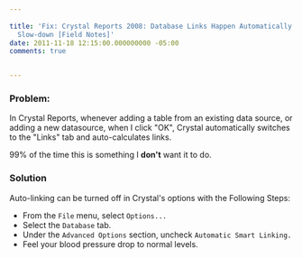 ```yaml
---
 
title: 'Fix: Crystal Reports 2008: Database Links Happen Automatically and Cause Unnecessary
  Slow-down [Field Notes]'
date: 2011-11-18 12:15:00.000000000 -05:00
comments: true


---
```

### Problem:

In Crystal Reports, whenever adding a table from an existing data source, or adding a new datasource, when I click "OK", Crystal automatically switches to the "Links" tab and auto-calculates links.

99% of the time this is something I **don't** want it to do.

### Solution

Auto-linking can be turned off in Crystal's options with the Following Steps:

* From the `File` menu, select `Options...`
* Select the `Database` tab.
* Under the `Advanced Options` section, uncheck `Automatic Smart Linking.`
* Feel your blood pressure drop to normal levels.
